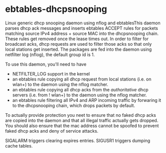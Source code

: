ebtables-dhcpsnooping
=====================

Linux generic dhcp snooping daemon using nflog and ebtablesThis daemon parses
dhcp ack messages and inserts ebtables ACCEPT rules for packets matching
source IPv4 address + source MAC into the dhcpsnooping chain. These rules get
removed once the lease times out. In order to filter for broadcast acks, dhcp
requests are used to filter those acks so that only local stations get
inserted. The packages are fed into the daemon using netfilter log (nflog),
the default group id is 1.

To use this daemon, you'll need to have
  - NETFILTER\_LOG support in the kernel
  - an ebtables rule copying all dhcp request from local stations (i.e. on
    wlan+) to the daemon using the nflog matcher.
  - an ebtables rule copying all dhcp acks from the *authoritative* dhcp
    servers (i.e. from ! wlan+) to the daemon using the nflog matcher.
  - an ebtables rule filtering all IPv4 and ARP incoming traffic by
    forwaring it to the dhcpsnooping chain, which drops packets by default.

To actually provide protection you neet to ensure that no faked dhcp acks
are copied into the daemon and that all illegal traffic actually gets dropped.
You should also ensure that the mac address cannot be spoofed to prevent faked
dhcp acks and deny of service attacks.

SIGALARM triggers clearing expires entries.
SIGUSR1 triggers dumping cache tables.


